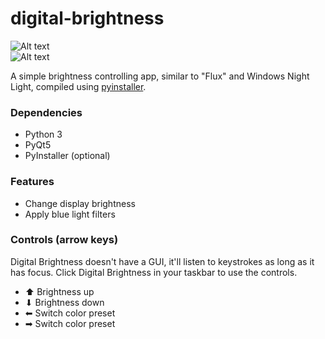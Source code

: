 # digital-brightness

![Alt text](https://projects.dontdalon.com/assets/img/dib-screen.png)<br>
![Alt text](https://projects.dontdalon.com/assets/img/dib-screen-2.png)<br>

A simple brightness controlling app, similar to "Flux" and Windows Night Light, compiled using [pyinstaller](https://www.pyinstaller.org/).

### Dependencies
- Python 3
- PyQt5
- PyInstaller (optional)

### Features
- Change display brightness
- Apply blue light filters

### Controls (arrow keys)
Digital Brightness doesn't have a GUI, it'll listen to keystrokes as long as it has focus.
Click Digital Brightness in your taskbar to use the controls.

- ⬆ Brightness up
- ⬇ Brightness down
- ⬅ Switch color preset
- ➡ Switch color preset

